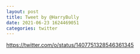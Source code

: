 ```yaml
--- 
layout: post 
title: Tweet by @HarryBully 
date: 2021-06-23 1624469051 
categories: twitter 
--- 
```

https://twitter.com/o/status/1407751328546361345